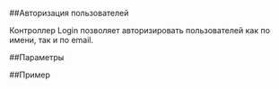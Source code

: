 ##Авторизация пользователей

Контроллер Login позволяет авторизировать пользователей как по имени, так и по email.

##Параметры

##Пример